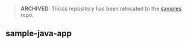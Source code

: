 > **ARCHIVED**: Thisss repository has been relocated to the [samples](https://github.com/buildpack/samples/) repo.

## sample-java-app
